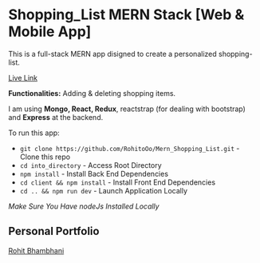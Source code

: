 # Shopping_List MERN Stack [Web & Mobile App] 

This is a full-stack MERN app disigned to create a personalized shopping-list.

[Live Link](http://159.65.155.169)

**Functionalities:** Adding & deleting shopping items.

I am using **Mongo, React, Redux**, reactstrap (for dealing with bootstrap) and **Express** at the backend.

To run this app:

* `git clone https://github.com/RohitoOo/Mern_Shopping_List.git` - Clone this repo
* `cd into_directory` - Access Root Directory
* `npm install` - Install Back End Dependencies
* `cd client && npm install` - Install Front End Dependencies
* `cd .. && npm run dev` - Launch Application Locally   


*Make Sure You Have nodeJs Installed Locally*

Personal Portfolio
-------------------

[Rohit Bhambhani](http://rohito.com)

